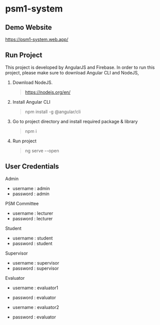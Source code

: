 # psm1-system

## Demo Website
https://psm1-system.web.app/

## Run Project
This project is developed by AngularJS and Firebase. In order to run this project, please make sure to download Angular CLI and NodeJS,
1. Download NodeJS.
	> https://nodejs.org/en/
2. Install Angular CLI
	> npm install -g @angular/cli
3. Go to project directory and install required package & library
	> npm i
4. Run project
	> ng serve --open

## User Credentials
Admin
- username : admin
- password : admin

PSM Committee
- username : lecturer
- password : lecturer

Student
- username : student
- password : student

Supervisor
 - username : supervisor
 - password : supervisor

Evaluator
 - username : evaluator1
 - password : evaluator

 - username : evaluator2
 - password : evaluator
